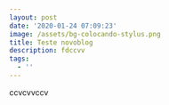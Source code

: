 ```yaml
---
layout: post
date: '2020-01-24 07:09:23'
image: /assets/bg-colocando-stylus.png
title: Teste novoblog
description: fdccvv
tags:
  - ''
---
```

ccvcvvccv
